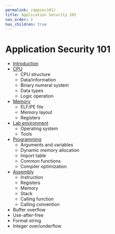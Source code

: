 ```yaml
---
permalink: /appsec101/
title: Application Security 101
nav_order: 2
has_children: true
---
```


Application Security 101
========================

* [Introduction](https://beaujeant.github.io/appsec101/introduction/)
* [CPU](https://beaujeant.github.io/appsec101/cpu/)
  * CPU structure
  * Data/information
  * Binary numeral system
  * Data types
  * Logic operation
* [Memory](https://beaujeant.github.io/appsec101/memory/)
  * ELF/PE file
  * Memory layout
  * Registers
* [Lab environment](https://beaujeant.github.io/appsec101/lab/)
  * Operating system
  * Tools
* [Programming](https://beaujeant.github.io/appsec101/programming/)
  * Arguments and variables
  * Dynamic memory allocation
  * Import table
  * Common functions
  * Compiler optimization
* [Assembly](/appsec101/assembly/)
  * Instruction
  * Registers
  * Memory
  * Stack
  * Calling function
  * Calling convention
* Buffer overflow
* Use-after-free
* Format string
* Integer over/underflow
